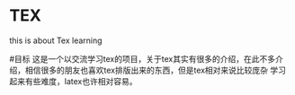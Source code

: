 TEX
===

this is about Tex learning  

#目标
这是一个以交流学习tex的项目，关于tex其实有很多的介绍，在此不多介绍，相信很多的朋友也喜欢tex排版出来的东西，但是tex相对来说比较庞杂
学习起来有些难度，latex也许相对容易。
